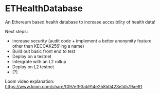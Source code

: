 # ETHealthDatabase
An Ethereum based health database to increase accesibility of health data!

Next steps:
- Increase security (audit code + implement a better anonymity feature other than KECCAK256'ing a name)
- Build out basic front end to test
- Deploy on a testnet
- Intergrate with an L2 rollup
- Deploy on L2 testnet
- [?]

Loom video explanation:
https://www.loom.com/share/f097ef93ab914e25850423efd579ae91
